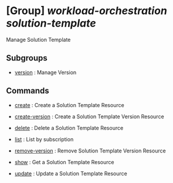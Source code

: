 # [Group] _workload-orchestration solution-template_

Manage Solution Template

## Subgroups

- [version](/Commands/workload-orchestration/solution-template/version/readme.md)
: Manage Version

## Commands

- [create](/Commands/workload-orchestration/solution-template/_create.md)
: Create a Solution Template Resource

- [create-version](/Commands/workload-orchestration/solution-template/_create-version.md)
: Create a Solution Template Version Resource

- [delete](/Commands/workload-orchestration/solution-template/_delete.md)
: Delete a Solution Template Resource

- [list](/Commands/workload-orchestration/solution-template/_list.md)
: List by subscription

- [remove-version](/Commands/workload-orchestration/solution-template/_remove-version.md)
: Remove Solution Template Version Resource

- [show](/Commands/workload-orchestration/solution-template/_show.md)
: Get a Solution Template Resource

- [update](/Commands/workload-orchestration/solution-template/_update.md)
: Update a Solution Template Resource

